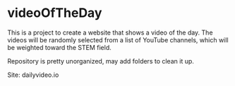 # videoOfTheDay

This is a project to create a website that shows a video of the day.  The videos will be randomly selected from a list of YouTube channels, which will be weighted toward the STEM field.

Repository is pretty unorganized, may add folders to clean it up.

Site: dailyvideo.io
